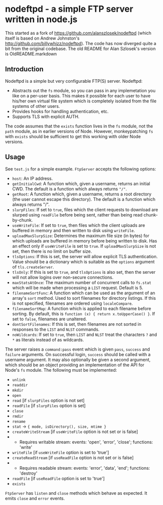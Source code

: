 nodeftpd - a simple FTP server written in node.js
====

This started as a fork of https://github.com/alanszlosek/nodeftpd
(which itself is based on Andrew Johnston's http://github.com/billywhizz/nodeftpd).
The code has now diverged quite a bit from the original codebase.
The old README for Alan Szlosek's version is OldREADME.markdown

Introduction
----

Nodeftpd is a simple but very configurable FTP(S) server. Nodeftpd:

* Abstracts out the `fs` module, so you can pass in any implemetation
  you like on a per-user basis. This makes it possible for each user to have
  his/her own virtual file system which is completely isolated from the file
  systems of other users.
* Provides hooks for handling authentication, etc.
* Supports TLS with explicit AUTH.

The code assumes that the `exists` function lives in the `fs` module, not the
`path` module, as in earlier versions of Node. However, monkeypatching `fs`
with `exists` should be sufficient to get this working with older Node versions.

Usage
----

See `test.js` for a simple example. `FtpServer` accepts the following options:

* `host`: An IP address.
* `getInitialCwd`: A function which, given a username, returns an initial CWD.
  The default is a function which always returns `"/"`.
* `getRoot`: A function which, given a username, returns a root directory (the
  user cannot escape this directory). The default is a function which always
  returns "/".
* `slurpFiles`: If set to `true`, files which the client requests to download
   are slurped using `readFile` before being sent, rather than being read
   chunk-by-chunk.
* `useWriteFile`: If set to `true`, then files which the client uploads are
  buffered in memory and then written to disk using `writeFile`.
* `uploadMaxSlurpSize`: Determines the maximum file size (in bytes) for
  which uploads are buffered in memory before being written to disk. Has an effect
  only if `useWriteFile` is set to `true`. If `uploadMaxSlurpSize` is not set,
  then there is no limit on buffer size.
* `tlsOptions`: If this is set, the server will allow explicit TLS authentication.
  Value should be a dictionary which is suitable as the `options` argument of
  `tls.createServer`.
* `tlsOnly`: If this is set to `true`, and `tlsOptions` is also set, then the
  server will not allow logins over non-secure connections.
* `maxStatsAtOnce`: The maximum number of concurrent calls to `fs.stat` which will be
  made when processing a `LIST` request. Default is 5.
* `filenameSortFunc`: A function which can be used as the argument of an array's
  `sort` method. Used to sort filenames for directory listings. If this is not
  specified, filenames are ordered using `localeCompare`.
* `filenameSortMap`: A function which is applied to each filename before sorting.
  By default, this is `function (x) { return x.toUpperCase() }`. If set to `false`,
  filenames are unaltered.
* `dontSortFilenames`: If this is set, then filenames are not sorted in responses
   to the `LIST` and `NLST` commands.
* `noWildcards`: If set to `true`, then `LIST` and `NLST` treat the characters
  `?` and `*` as literals instead of as wildcards.

The server raises a `command:pass` event which is given `pass`, `success` and
`failure` arguments. On successful login, `success` should be called with a
username argument. It may also optionally be given a second argument, which
should be an object providing an implementation of the API for Node's `fs`
module. The following must be implemented:

* `unlink`
* `readdir`
* `mkdir`
* `open`
* `read` [if `slurpFiles` option is not set]
* `readFile` [if `slurpFiles` option is set]
* `close`
* `rmdir`
* `rename`
* `stat` → `{ mode, isDirectory(), size, mtime }`
* `createWriteStream` [if `useWriteFile` option is not set or is false]
* * Requires writable stream: events: 'open', 'error', 'close'; functions: 'write'
* `writeFile` [if `useWriteFile` option is set to 'true']
* `createReadStream` [if `useReadFile` option is not set or is false]
* * Requires readable stream: events: 'error', 'data', 'end'; functions: 'destroy'
* `readFile` [if `useReadFile` option is set to 'true']
* `exists`

`FtpServer` has `listen` and `close` methods which behave as expected. It
emits `close` and `error` events.